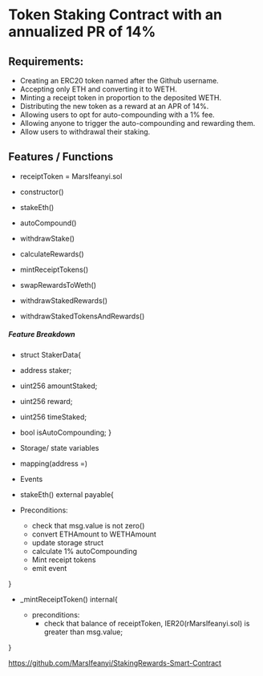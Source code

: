 # Token Staking Contract with an annualized PR of 14%

## Requirements:

- Creating an ERC20 token named after the Github username.
- Accepting only ETH and converting it to WETH.
- Minting a receipt token in proportion to the deposited WETH.
- Distributing the new token as a reward at an APR of 14%.
- Allowing users to opt for auto-compounding with a 1% fee.
- Allowing anyone to trigger the auto-compounding and rewarding them.
- Allow users to withdrawal their staking.

## Features / Functions

- receiptToken = MarsIfeanyi.sol

- constructor()
- stakeEth()
- autoCompound()
- withdrawStake()
- calculateRewards()
- mintReceiptTokens()
- swapRewardsToWeth()
- withdrawStakedRewards()
- withdrawStakedTokensAndRewards()

##### Feature Breakdown

- struct StakerData{

- address staker;
- uint256 amountStaked;
- uint256 reward;
- uint256 timeStaked;
- bool isAutoCompounding;
  }

- Storage/ state variables
- mapping(address =)

- Events

- stakeEth() external payable{

- Preconditions:
  - check that msg.value is not zero()
  - convert ETHAmount to WETHAmount
  - update storage struct
  - calculate 1% autoCompounding
  - Mint receipt tokens
  - emit event

}

- \_mintReceiptToken() internal{

  - preconditions:
    - check that balance of receiptToken, IER20(rMarsIfeanyi.sol) is greater than msg.value;

}

https://github.com/MarsIfeanyi/StakingRewards-Smart-Contract
